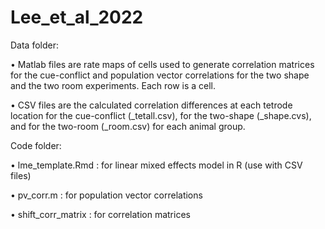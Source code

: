 # Lee_et_al_2022

Data folder:

•	Matlab files are rate maps of cells used to generate correlation matrices for the cue-conflict and population vector correlations for the two shape and the two room experiments.  Each row is a cell.

•	CSV files are the calculated correlation differences at each tetrode location for the cue-conflict (_tetall.csv), for the two-shape (_shape.cvs), and for the two-room (_room.csv) for each animal group.  


Code folder:

•	lme_template.Rmd : for linear mixed effects model in R (use with CSV files)

•	pv_corr.m : for population vector correlations

•	shift_corr_matrix : for correlation matrices

